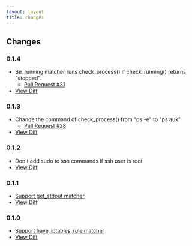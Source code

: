 ```yaml
---
layout: layout
title: changes
---
```


## Changes

### 0.1.4

 * Be\_running matcher runs check\_process() if check\_running() returns "stopped".
   * [Pull Request #31](https://github.com/mizzy/serverspec/pull/31)
 * [View Diff](https://github.com/mizzy/serverspec/compare/v0.1.3...v0.1.4)

### 0.1.3

 * Change the command of check_process() from "ps -e" to "ps aux"
   * [Pull Request #28](https://github.com/mizzy/serverspec/pull/28)
 * [View Diff](https://github.com/mizzy/serverspec/compare/v0.1.2...v0.1.3)

### 0.1.2

 * Don't add sudo to ssh commands if ssh user is root
 * [View Diff](https://github.com/mizzy/serverspec/compare/v0.1.1...v0.1.2)

### 0.1.1

 * [Support get_stdout matcher](/matchers.html#commands)
 * [View Diff](https://github.com/mizzy/serverspec/compare/v0.1.0...v0.1.1)

### 0.1.0

 * [Support have\_iptables\_rule matcher](/matchers.html#iptables)
 * [View Diff](https://github.com/mizzy/serverspec/compare/v0.0.19...v0.1.0)
